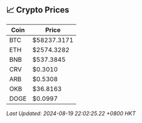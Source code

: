 ## 📈 Crypto Prices

| Coin | Price |
| ---- | ----- |
| BTC | $58237.3171 |
| ETH | $2574.3282 |
| BNB | $537.3845 |
| CRV | $0.3010 |
| ARB | $0.5308 |
| OKB | $36.8163 |
| DOGE | $0.0997 |

_Last Updated: 2024-08-19 22:02:25.22 +0800 HKT_